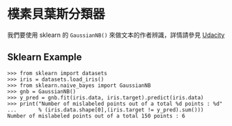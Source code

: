# 樸素貝葉斯分類器

我們要使用 sklearn 的 `GaussianNB()` 來做文本的作者辨識，詳情請參見 [Udacity](https://classroom.udacity.com/courses/ud120/lessons/2254358555/concepts/30109586140923#)

## Sklearn Example

```
>>> from sklearn import datasets
>>> iris = datasets.load_iris()
>>> from sklearn.naive_bayes import GaussianNB
>>> gnb = GaussianNB()
>>> y_pred = gnb.fit(iris.data, iris.target).predict(iris.data)
>>> print("Number of mislabeled points out of a total %d points : %d"
...       % (iris.data.shape[0],(iris.target != y_pred).sum()))
Number of mislabeled points out of a total 150 points : 6

```